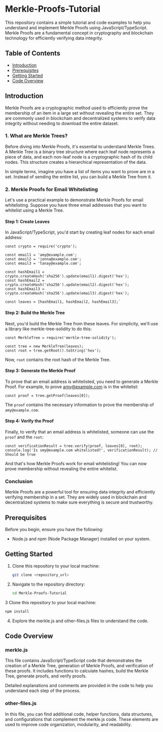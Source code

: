 # Merkle-Proofs-Tutorial
This repository contains a simple tutorial and code examples to help you understand and implement Merkle Proofs using JavaScript/TypeScript. Merkle Proofs are a fundamental concept in cryptography and blockchain technology for efficiently verifying data integrity.
## Table of Contents

- [Introduction](##introduction)
- [Prerequisites](##prerequisites)
- [Getting Started](##getting-started)
- [Code Overview](##code-overview)

## Introduction

Merkle Proofs are a cryptographic method used to efficiently prove the membership of an item in a large set without revealing the entire set. They are commonly used in blockchain and decentralized systems to verify data integrity without needing to download the entire dataset.

### 1. What are Merkle Trees?

Before diving into Merkle Proofs, it's essential to understand Merkle Trees. A Merkle Tree is a binary tree structure where each leaf node represents a piece of data, and each non-leaf node is a cryptographic hash of its child nodes. This structure creates a hierarchical representation of the data.

In simple terms, imagine you have a list of items you want to prove are in a set. Instead of sending the entire list, you can build a Merkle Tree from it.

### 2. Merkle Proofs for Email Whitelisting

Let's use a practical example to demonstrate Merkle Proofs for email whitelisting. Suppose you have three email addresses that you want to whitelist using a Merkle Tree.

#### Step 1: Create Leaves

In JavaScript/TypeScript, you'd start by creating leaf nodes for each email address:
```
const crypto = require('crypto');

const email1 = 'amy@example.com';
const email2 = 'jenna@example.com';
const email3 = 'tanay@example.com';

const hashEmail1 = crypto.createHash('sha256').update(email1).digest('hex');
const hashEmail2 = crypto.createHash('sha256').update(email2).digest('hex');
const hashEmail3 = crypto.createHash('sha256').update(email3).digest('hex');

const leaves = [hashEmail1, hashEmail2, hashEmail3];`
```
#### Step 2: Build the Merkle Tree

Next, you'd build the Merkle Tree from these leaves. For simplicity, we'll use a library like merkle-tree-solidity to do this:
```
const MerkleTree = require('merkle-tree-solidity');

const tree = new MerkleTree(leaves);
const root = tree.getRoot().toString('hex');
```
Now, `root` contains the root hash of the Merkle Tree.
#### Step 3: Generate the Merkle Proof

To prove that an email address is whitelisted, you need to generate a Merkle Proof. For example, to prove amy@example.com is in the whitelist:
```
const proof = tree.getProof(leaves[0]);
```
The `proof` contains the necessary information to prove the membership of `amy@example.com`.

#### Step 4: Verify the Proof

Finally, to verify that an email address is whitelisted, someone can use the `proof` and the `root`:
```
const verificationResult = tree.verify(proof, leaves[0], root);
console.log('Is smy@example.com whitelisted?', verificationResult); // Should be true
```
And that's how Merkle Proofs work for email whitelisting! You can now prove membership without revealing the entire whitelist.

### Conclusion

Merkle Proofs are a powerful tool for ensuring data integrity and efficiently verifying membership in a set. They are widely used in blockchain and decentralized systems to make sure everything is secure and trustworthy.

## Prerequisites

Before you begin, ensure you have the following:

- Node.js and npm (Node Package Manager) installed on your system.

## Getting Started

1. Clone this repository to your local machine:
   ```bash
   git clone <repository_url>
   ```
2. Navigate to the repository directory:
   ```bash
   cd Merkle-Proofs-Tutorial
   ```
3 Clone this repository to your local machine:
  ```bash
  npm install
```
4. Explore the merkle.js and other-files.js files to understand the code.

## Code Overview
### merkle.js
This file contains JavaScript/TypeScript code that demonstrates the creation of a Merkle Tree, generation of Merkle Proofs, and verification of these proofs. It includes functions to calculate hashes, build the Merkle Tree, generate proofs, and verify proofs.

Detailed explanations and comments are provided in the code to help you understand each step of the process.

### other-files.js
In this file, you can find additional code, helper functions, data structures, and configurations that complement the merkle.js code. These elements are used to improve code organization, modularity, and readability.
